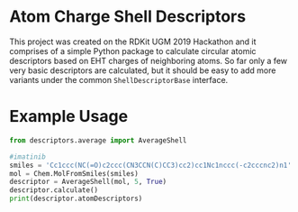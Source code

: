# Atom Charge Shell Descriptors

This project was created on the RDKit UGM 2019 Hackathon and it comprises of a simple Python package to calculate circular atomic descriptors based on EHT charges of neighboring atoms. So far only a few very basic descriptors are calculated, but it should be easy to add more variants under the common `ShellDescriptorBase` interface.

# Example Usage

```python
from descriptors.average import AverageShell

#imatinib
smiles = 'Cc1ccc(NC(=O)c2ccc(CN3CCN(C)CC3)cc2)cc1Nc1nccc(-c2cccnc2)n1'
mol = Chem.MolFromSmiles(smiles)
descriptor = AverageShell(mol, 5, True)
descriptor.calculate()
print(descriptor.atomDescriptors)
```
